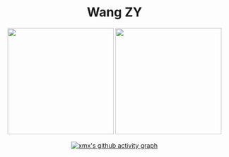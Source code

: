 <h1 align="center">Wang ZY</h1>
<div align="center">

<p align="center">
  <img height="240" src="https://github-readme-stats.vercel.app/api/top-langs/?username=xmx&theme=react&show_icons=true" />
  <img height="240" src="https://github-readme-stats.vercel.app/api?username=xmx&show_icons=true&theme=react&include_all_commits=true" />
</p>
<div align="center">
     
[![xmx's github activity graph](https://github-readme-activity-graph.cyclic.app/graph?username=xmx&theme=react)](https://github.com/xmx)

     
     
<!--
**xmx/xmx** is a ✨ _special_ ✨ repository because its `README.md` (this file) appears on your GitHub profile.

Here are some ideas to get you started:

- 🔭 I’m currently working on ...
- 🌱 I’m currently learning ...
- 👯 I’m looking to collaborate on ...
- 🤔 I’m looking for help with ...
- 💬 Ask me about ...
- 📫 How to reach me: ...
- 😄 Pronouns: ...
- ⚡ Fun fact: ...
-->
